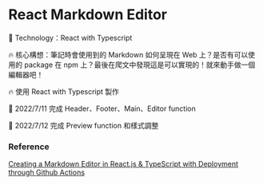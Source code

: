 # React Markdown Editor

:rocket: Technology：React with Typescript

:fire: 核心構想：筆記時會使用到的 Markdown 如何呈現在 Web 上？是否有可以使用的 package 在 npm 上？最後在爬文中發現這是可以實現的！就來動手做一個編輯器吧！

:fire: 使用 React with Typescript 製作

:pushpin: 2022/7/11 完成 Header、Footer、Main、Editor function

:pushpin: 2022/7/12 完成 Preview function 和樣式調整

### Reference
[Creating a Markdown Editor in React.js & TypeScript with Deployment through Github Actions](https://dev.to/ashwamegh/creating-a-markdown-editor-in-react-js-typescript-with-deployment-through-github-actions-hfn)